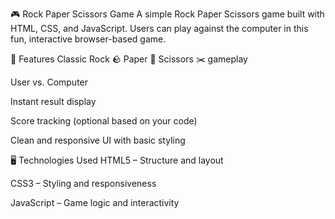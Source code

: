 🎮 Rock Paper Scissors Game
A simple Rock Paper Scissors game built with HTML, CSS, and JavaScript. Users can play against the computer in this fun, interactive browser-based game.

🔧 Features
Classic Rock 🪨 Paper 📄 Scissors ✂️ gameplay

User vs. Computer

Instant result display

Score tracking (optional based on your code)

Clean and responsive UI with basic styling

🖥️ Technologies Used
HTML5 – Structure and layout

CSS3 – Styling and responsiveness

JavaScript – Game logic and interactivity

